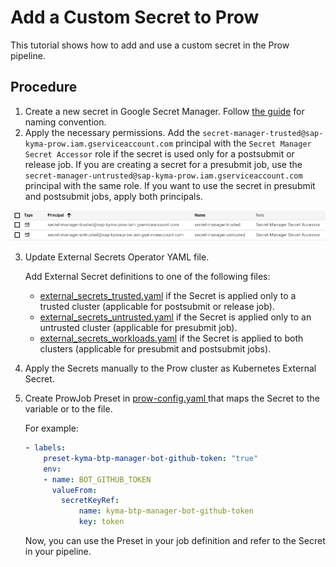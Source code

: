# Add a Custom Secret to Prow

This tutorial shows how to add and use a custom secret in the Prow pipeline.

## Procedure

1. Create a new secret in Google Secret Manager. Follow [the guide](./how-to-name-secret.md) for naming convention.
2. Apply the necessary permissions. Add the `secret-manager-trusted@sap-kyma-prow.iam.gserviceaccount.com` principal with the `Secret Manager Secret Accessor` role if the secret is used only for a postsubmit or release job. If you are creating a secret for a presubmit job, use the `secret-manager-untrusted@sap-kyma-prow.iam.gserviceaccount.com` principal with the same role. If you want to use the secret in presubmit and postsubmit jobs, apply both principals.


![permissions](./secret-manager-permissions.png)

3. Update External Secrets Operator YAML file.

    Add External Secret definitions to one of the following files:
    - [external_secrets_trusted.yaml](https://github.com/kyma-project/test-infra/blob/main/prow/cluster/resources/external-secrets/external_secrets_trusted.yaml) if the Secret is applied only to a trusted cluster (applicable for postsubmit or release job).
    - [external_secrets_untrusted.yaml](https://github.com/kyma-project/test-infra/blob/main/prow/cluster/resources/external-secrets/external_secrets_untrusted.yaml) if the Secret is applied only to an untrusted cluster (applicable for presubmit job).
    - [external_secrets_workloads.yaml](https://github.com/kyma-project/test-infra/blob/main/prow/cluster/resources/external-secrets/external_secrets_workloads.yaml) if the Secret is applied to both clusters (applicable for presubmit and postsubmit jobs).

4. Apply the Secrets manually to the Prow cluster as Kubernetes External Secret.

5. Create ProwJob Preset in [prow-config.yaml ](../../prow/config.yaml) that maps the Secret to the variable or to the file.

    For example:

    ```yaml
    - labels:
        preset-kyma-btp-manager-bot-github-token: "true"
        env:
        - name: BOT_GITHUB_TOKEN
          valueFrom:
            secretKeyRef:
                name: kyma-btp-manager-bot-github-token
                key: token
    ```

    Now, you can use the Preset in your job definition and refer to the Secret in your pipeline.

